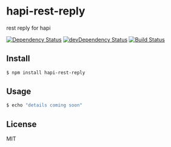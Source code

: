 # hapi-rest-reply

rest reply for hapi

[![Dependency Status](https://david-dm.org/keviswang/hapi-rest-reply.svg)](https://david-dm.org/keviswang/hapi-rest-reply)
[![devDependency Status](https://david-dm.org/keviswang/hapi-rest-reply/dev-status.svg?theme=shields.io)](https://david-dm.org/keviswang/hapi-rest-reply#info=devDependencies)
[![Build Status](https://travis-ci.org/keviswang/hapi-rest-reply.svg?branch=master)](https://travis-ci.org/keviswang/hapi-rest-reply)


## Install

```bash
$ npm install hapi-rest-reply
```


## Usage

```bash
$ echo "details coming soon"
```


## License

MIT
